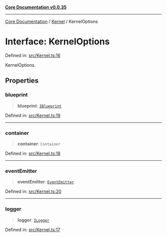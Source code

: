 [**Core Documentation v0.0.35**](../../README.md)

***

[Core Documentation](../../modules.md) / [Kernel](../README.md) / KernelOptions

# Interface: KernelOptions

Defined in: [src/Kernel.ts:16](https://github.com/stonemjs/core/blob/83759020101bdf94fc7c7a0d8609e63689d57c0f/src/Kernel.ts#L16)

KernelOptions.

## Properties

### blueprint

> **blueprint**: [`IBlueprint`](../../definitions/type-aliases/IBlueprint.md)

Defined in: [src/Kernel.ts:19](https://github.com/stonemjs/core/blob/83759020101bdf94fc7c7a0d8609e63689d57c0f/src/Kernel.ts#L19)

***

### container

> **container**: `Container`

Defined in: [src/Kernel.ts:18](https://github.com/stonemjs/core/blob/83759020101bdf94fc7c7a0d8609e63689d57c0f/src/Kernel.ts#L18)

***

### eventEmitter

> **eventEmitter**: [`EventEmitter`](../../events/EventEmitter/classes/EventEmitter.md)

Defined in: [src/Kernel.ts:20](https://github.com/stonemjs/core/blob/83759020101bdf94fc7c7a0d8609e63689d57c0f/src/Kernel.ts#L20)

***

### logger

> **logger**: [`ILogger`](../../definitions/interfaces/ILogger.md)

Defined in: [src/Kernel.ts:17](https://github.com/stonemjs/core/blob/83759020101bdf94fc7c7a0d8609e63689d57c0f/src/Kernel.ts#L17)
